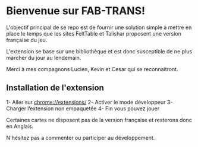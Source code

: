 # Bienvenue sur FAB-TRANS!

L'objectif principal de se repo est de fournir une solution simple à mettre en place le temps que les sites FeltTable et Talishar proposent une version française du jeu.

L'extension se base sur une bibliothèque et est donc susceptible de ne plus marcher du jour au lendemain.

Merci à mes compagnons Lucien, Kevin et Cesar qui se reconnaitront.

## Installation de l'extension

1- Aller sur [chrome://extensions/](chrome://extensions/)
2- Activer le mode développeur
3- Charger l’extension non empaquetée
4- Fin vous pouvez jouer

Certaines cartes ne disposent pas de la version française et resterons donc en Anglais.

N'hésitez pas a commenter ou participer au développement.
